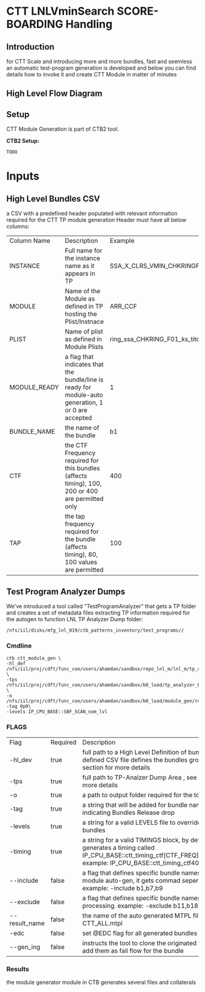 # CTT LNLVminSearch SCORE-BOARDING Handling

## Introduction 
for CTT Scale and introducing more and more bundles, fast and seemless an automatic test-program
generation is developed and below you can find details how to invoke it and create CTT Module in matter of minutes

## High Level Flow Diagram

## Setup
CTT Module Generation is part of CTB2 tool.

**CTB2 Setup:**
```
TODO
```

# Inputs
## High Level Bundles CSV
a CSV with a predefined header populated with relevant information required for the CTT TP module generation
Header must have all below columns:

<table>
<tr><td>Column Name</td><td width="500">Description</td><td>Example</td></tr>
<tr><td>INSTANCE</td><td>Full name for the instance name as it appears in TP</td><td>SSA_X_CLRS_VMIN_CHKRINGF01_CBO</td></tr>
<tr><td>MODULE</td><td>Name of the Module as defined in TP hosting the Plist/Instnace</td><td>ARR_CCF</td></tr>
<tr><td>PLIST</td><td>Name of plist as defined in Module Plists</td><td>ring_ssa_CHKRING_F01_ks_tito_cbo_mbistgroup_list</td></tr>
<tr><td>MODULE_READY</td><td>a flag that indicates that the bundle/line is ready for module-auto generation, 1 or 0 are accepted</td><td>1</td></tr>
<tr><td>BUNDLE_NAME</td><td>the name of the bundle</td><td>b1</td></tr>
<tr><td>CTF</td><td>the CTF Frequency required for this bundles (affects timing), 100, 200 or 400 are permitted only</td><td>400</td></tr>
<tr><td>TAP</td><td>the tap frequency required for the bundle (affects timing), 80, 100 values are permitted</td><td>100</td></tr>
</table>


## Test Program Analyzer Dumps
We've introduced a tool called "TestProgramAnalyzer" that gets a TP folder and creates a set of metadata
files extracting TP information required for the autogen to function
LNL TP Analyzer Dump folder: 
```
/nfs/iil/disks/mfg_lnl_019/ctb_patterns_inventory/test_programs//
```


### Cmdline
```
ctb ctt_module_gen \
-hl_def /nfs/iil/proj/cdft/func_coe/users/ahamdan/sandbox/repo_lnl_m/lnl_m/tp_autogen/tp_autogen.csv \
-tps /nfs/iil/proj/cdft/func_coe/users/ahamdan/sandbox/b0_load/tp_analyzer_b0/tp_LNLM4H6B0H10E0BS411 \
-o /nfs/iil/proj/cdft/func_coe/users/ahamdan/sandbox/b0_load/module_gen/runs\
-tag 0p0\
-levels IP_CPU_BASE::SBF_SCAN_nom_lvl
```

### FLAGS
<table>
<tr><td width="100">Flag</td><td width="10" sorted="desc">Required</td><td width="500">Description</td></tr>
<tr><td>-hl_dev</td><td>true</td><td>full path to a High Level Definition of bundles, a well-defined CSV file defines the bundles group, see Inputs section for more details</td></tr>
<tr><td>-tps</td><td>true</td><td>full path to TP-Analzer Dump Area , see Inputs section for more details</td></tr>
<tr><td>-o</td><td>true</td><td>a path to output folder required for the tool</td></tr>
<tr><td>-tag</td><td>true</td><td>a string that will be added for bundle names and instances indicating Bundles Release drop</td></tr>
<tr><td>-levels</td><td>true</td><td>a string for a valid LEVELS file to override and set for all bundles</td></tr>
<tr><td>-timing</td><td>true</td><td>a string for a valid TIMINGS block, by default the tool generates a timing called IP_CPU_BASE::ctt_timing_ctf[CTF_FREQ]_tclk[TCLK_FREQ], example: IP_CPU_BASE::ctt_timing_ctf400_tclk100</td></tr>
<tr><td>--include</td><td>false</td><td>a flag that defines specific bundle names to include in module auto-gen, it gets commad seperated value, example: -include b1,b7,b9</td></tr>
<tr><td>--exclude</td><td>false</td><td>a flag that defines specific bundle names to exclude from processing. example: -exclude b11,b18 </td></tr>
<tr><td>--result_name</td><td>false</td><td>the name of the auto generated MTPL file, default: CTT_ALL.mtpl</td></tr>
<tr><td>-edc</td><td>false</td><td>set @EDC flag for all generated bundles</td></tr>
<tr><td>--gen_ing</td><td>false</td><td>instructs the tool to clone the originated test instances and add them as fail flow for the bundle</td></tr>
</table>

### Results
the module generator module in CTB generates several files and collaterals  
